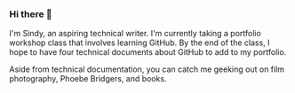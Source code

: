 ### Hi there 👋

I'm Sindy, an aspiring technical writer. I'm currently taking a portfolio workshop class that involves learning GitHub. By the end of the class, I hope to have four technical documents about GitHub to add to my portfolio.

Aside from technical documentation, you can catch me geeking out on film photography, Phoebe Bridgers, and books.
